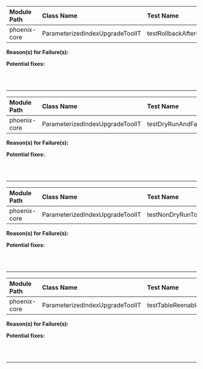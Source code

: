 | Module Path | Class Name | Test Name | Failures | Errors |
| :----------- | :--------- | :-------- | :------- | :----- |
| phoenix-core | ParameterizedIndexUpgradeToolIT | testRollbackAfterFailure | 0 | 5 |

**Reason(s) for Failure(s):**


**Potential fixes:**









<br><br>
________
| Module Path | Class Name | Test Name | Failures | Errors |
| :----------- | :--------- | :-------- | :------- | :----- |
| phoenix-core | ParameterizedIndexUpgradeToolIT | testDryRunAndFailures | 0 | 2 |

**Reason(s) for Failure(s):**


**Potential fixes:**









<br><br>
________
| Module Path | Class Name | Test Name | Failures | Errors |
| :----------- | :--------- | :-------- | :------- | :----- |
| phoenix-core | ParameterizedIndexUpgradeToolIT | testNonDryRunToolWithMultiTables | 0 | 0 |

**Reason(s) for Failure(s):**


**Potential fixes:**









<br><br>
________
| Module Path | Class Name | Test Name | Failures | Errors |
| :----------- | :--------- | :-------- | :------- | :----- |
| phoenix-core | ParameterizedIndexUpgradeToolIT | testTableReenableAfterDoubleFailure | 0 | 0 |

**Reason(s) for Failure(s):**


**Potential fixes:**









<br><br>
________
